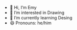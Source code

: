 - 👋 Hi, I’m Emy
- 👀 I’m interested in Drawing
- 🌱 I’m currently learning Desing
- 😄 Pronouns: he/him

<!---
Emygzinhuu1304/Emygzinhuu1304 is a ✨ special ✨ repository because its `README.md` (this file) appears on your GitHub profile.
You can click the Preview link to take a look at your changes.
--->
